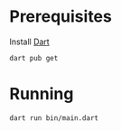 # Prerequisites
Install [Dart](https://dart.dev/get-dart)

```
dart pub get
```

# Running

```
dart run bin/main.dart
```
